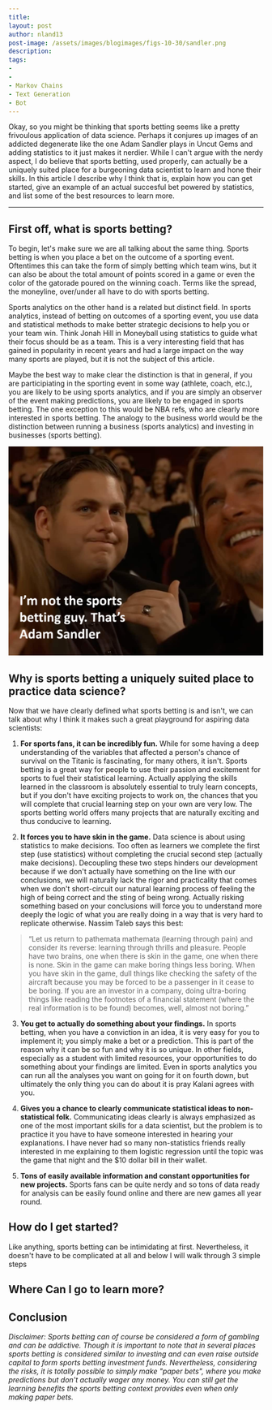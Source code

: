 ```yaml
---
title: 
layout: post
author: nland13
post-image: /assets/images/blogimages/figs-10-30/sandler.png
description: 
tags:
- 
- 
- Markov Chains
- Text Generation
- Bot
---
```


Okay, so you might be thinking that sports betting seems like a pretty frivoulous application of data science. Perhaps it conjures up images of an addicted degenerate like the one Adam Sandler plays in Uncut Gems and adding statistics to it just makes it nerdier. While I can't argue with the nerdy aspect, I do believe that sports betting, used properly, can actually be a uniquely suited place for a burgeoning data scientist to learn and hone their skills. In this article I describe why I think that is, explain how you can get started, give an example of an actual succesful bet powered by statistics, and list some of the best resources to learn more. 

---

## First off, what is sports betting?

To begin, let's make sure we are all talking about the same thing. Sports betting is when you place a bet on the outcome of a sporting event. Oftentimes this can take the form of simply betting which team wins, but it can also be about the total amount of points scored in a game or even the color of the gatorade poured on the winning coach. Terms like the spread, the moneyline, over/under all have to do with sports betting.

Sports analytics on the other hand is a related but distinct field. In sports analytics, instead of betting on outcomes of a sporting event, you use data and statistical methods to make better strategic decisions to help you or your team win. Think Jonah Hill in Moneyball using statistics to guide what their focus should be as a team. This is a very interesting field that has gained in popularity in recent years and had a large impact on the way many sports are played, but it is not the subject of this article.

Maybe the best way to make clear the distinction is that in general, if you are participiating in the sporting event in some way (athlete, coach, etc.), you are likely to be using sports analytics, and if you are simply an observer of the event making predictions, you are likely to be engaged in sports betting. The one exception to this would be NBA refs, who are clearly more interested in sports betting. The analogy to the business world would be the distinction between running a business (sports analytics) and investing in businesses (sports betting).

![jonah](/assets/images/blogimages/figs-10-30/jonah.png)

## Why is sports betting a uniquely suited place to practice data science?

Now that we have clearly defined what sports betting is and isn't, we can talk about why I think it makes such a great playground for aspiring data scientists:

1. **For sports fans, it can be incredibly fun.** While for some having a deep understanding of the variables that affected a person's chance of survival on the Titanic is fascinating, for many others, it isn't. Sports betting is a great way for people to use their passion and excitement for sports to fuel their statistical learning. Actually applying the skills learned in the classroom is absolutely essential to truly learn concepts, but if you don't have exciting projects to work on, the chances that you will complete that crucial learning step on your own are very low. The sports betting world offers many projects that are naturally exciting and thus conducive to learning.

2. **It forces you to have skin in the game.** Data science is about using statistics to make decisions. Too often as learners we complete the first step (use statistics) without completing the crucial second step (actually make decisions). Decoupling these two steps hinders our development because if we don't actually have something on the line with our conclusions, we will naturally lack the rigor and practicality that comes when we don't short-circuit our natural learning process of feeling the high of being correct and the sting of being wrong. Actually risking something based on your conclusions will force you to understand more deeply the logic of what you are really doing in a way that is very hard to replicate otherwise. Nassim Taleb says this best:

> “Let us return to pathemata mathemata (learning through pain) and consider its reverse: learning through thrills and pleasure. People have two brains, one when there is skin in the game, one when there is none. Skin in the game can make boring things less boring. When you have skin in the game, dull things like checking the safety of the aircraft because you may be forced to be a passenger in it cease to be boring. If you are an investor in a company, doing ultra-boring things like reading the footnotes of a financial statement (where the real information is to be found) becomes, well, almost not boring.”

3. **You get to actually do something about your findings.** In sports betting, when you have a conviction in an idea, it is very easy for you to implement it; you simply make a bet or a prediction. This is part of the reason why it can be so fun and why it is so unique. In other fields, especially as a student with limited resources, your opportunities to do something about your findings are limited. Even in sports analytics you can run all the analyses you want on going for it on fourth down, but ultimately the only thing you can do about it is pray Kalani agrees with you.

4. **Gives you a chance to clearly communicate statistical ideas to non-statistical folk.** Communicating ideas clearly is always emphasized as one of the most important skills for a data scientist, but the problem is to practice it you have to have someone interested in hearing your explanations. I have never had so many non-statistics friends really interested in me explaining to them logistic regression until the topic was the game that night and the $10 dollar bill in their wallet.  

5. **Tons of easily available information and constant opportunities for new projects.** Sports fans can be quite nerdy and so tons of data ready for analysis can be easily found online and there are new games all year round.

## How do I get started?

Like anything, sports betting can be intimidating at first. Nevertheless, it doesn't have to be complicated at all and below I will walk through 3 simple steps 

## Where Can I go to learn more?

## Conclusion


*Disclaimer: Sports betting can of course be considered a form of gambling and can be addictive. Though it is important to note that in several places sports betting is considered similar to investing and can even raise outside capital to form sports betting investment funds. Nevertheless, considering the risks, it is totally possible to simply make "paper bets", where you make predictions but don't actually wager any money. You can still get the learning benefits the sports betting context provides even when only making paper bets.*

 